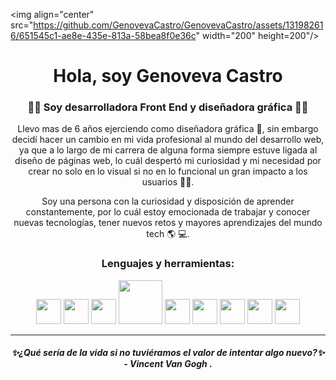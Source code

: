 <img align="center" src="https://github.com/GenovevaCastro/GenovevaCastro/assets/131982616/651545c1-ae8e-435e-813a-58bea8f0e36c" width="200" height=200"/>

<h1 align="center"> Hola, soy Genoveva Castro </h1> 

<div id=header align="center">
<h3>👩‍💻  Soy desarrolladora Front End y diseñadora gráfica  👩‍🎨</h3>
</div>

<div id=header align="center">
<p>Llevo mas de 6 años ejerciendo como diseñadora gráfica 🎨, sin embargo decidí hacer un cambio en mi vida profesional al mundo del desarrollo web, ya que a lo largo de mi carrera de alguna forma siempre estuve ligada al diseño de páginas web, lo cuál despertó mi curiosidad y mi necesidad por crear no solo en lo visual si no en lo funcional un gran impacto a los usuarios 👩‍💻. 

Soy una persona con la curiosidad y disposición de aprender constantemente, por lo cuál estoy emocionada de trabajar y conocer nuevas tecnologías, tener nuevos retos y mayores aprendizajes del mundo tech 🌎 💻.</p>
</div>

<div id=lenguajes align="center">
<h3>Lenguajes y herramientas:</h3>

<div id=lenguajes/tools align="center">
  <img src="https://github.com/GenovevaCastro/GenovevaCastro/assets/131982616/10e13d46-e1fd-4e75-99c7-1bdd3413597c" width="40" height="40"/>

  <img src="https://github.com/GenovevaCastro/GenovevaCastro/assets/131982616/0f4efb7a-90ea-4bde-b0c6-32a333f45631" width="40" height="40"/>

<img src="https://github.com/GenovevaCastro/GenovevaCastro/assets/131982616/d70f2414-bfda-415d-ac71-812b6bd864a1" width="40" height="40"/>

<img src="https://github.com/GenovevaCastro/GenovevaCastro/assets/131982616/a01c6820-2017-43aa-b9f1-50d9e605f128" width="70"/>

<img src="https://github.com/GenovevaCastro/GenovevaCastro/assets/131982616/b67a02be-afa8-4cf3-9e4c-f07533cb1bf1" width="40" height="40"/>

<img src="https://github.com/GenovevaCastro/GenovevaCastro/assets/131982616/fe431bc6-d7ff-4748-a1c4-8fd0bb3085ae" width="40" height="40"/>

<img src="https://github.com/GenovevaCastro/GenovevaCastro/assets/131982616/40ccee33-26fc-4aa5-9c6f-66b930877349" width="40" height="40"/>

<img src="https://github.com/GenovevaCastro/GenovevaCastro/assets/131982616/641f126b-d7ae-45e4-a1d2-b28bf3d746a0" width="40" height="40"/>

<img src="https://github.com/GenovevaCastro/GenovevaCastro/assets/131982616/a8b7e6ff-17c4-4e2e-b40b-2e245939b0ab" width="40" height="40"/>
</div>
</div>

---
<div id=header align="center">
<h5>✨¿Qué sería de la vida si no tuviéramos el valor de intentar algo nuevo?✨  -  Vincent Van Gogh .</h5>
</div>


